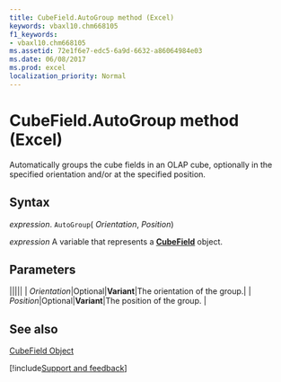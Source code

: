 ```yaml
---
title: CubeField.AutoGroup method (Excel)
keywords: vbaxl10.chm668105
f1_keywords:
- vbaxl10.chm668105
ms.assetid: 72e1f6e7-edc5-6a9d-6632-a86064984e03
ms.date: 06/08/2017
ms.prod: excel
localization_priority: Normal
---
```



# CubeField.AutoGroup method (Excel)

Automatically groups the cube fields in an OLAP cube, optionally in the specified orientation and/or at the specified position.


## Syntax

_expression_. `AutoGroup`( _Orientation_,  _Position_)

_expression_ A variable that represents a **[CubeField](Excel.CubeField.md)** object.


## Parameters



|||||
| _Orientation_|Optional|**Variant**|The orientation of the group.|
| _Position_|Optional|**Variant**|The position of the group. |

## See also


[CubeField Object](Excel.CubeField.md)

[!include[Support and feedback](~/includes/feedback-boilerplate.md)]